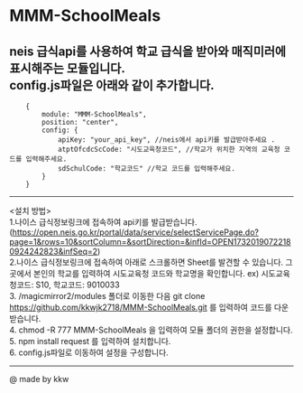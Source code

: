 # MMM-SchoolMeals
neis 급식api를 사용하여 학교 급식을 받아와 매직미러에 표시해주는 모듈입니다.<br/>
config.js파일은 아래와 같이 추가합니다.<br/>
--------------------------------------------------------------------------------------------------------------
        {
            module: "MMM-SchoolMeals",
            position: "center",
            config: {
                apiKey: "your_api_key", //neis에서 api키를 발급받아주세요 .
                atptOfcdcScCode: "시도교육청코드", //학교가 위치한 지역의 교육청 코드를 입력해주세요.
                sdSchulCode: "학교코드" //학교 코드를 입력해주세요.
            }
        }
--------------------------------------------------------------------------------------------------------------

<설치 방법><br/>
1.나이스 급식정보링크에 접속하여 api키를 발급받습니다.(https://open.neis.go.kr/portal/data/service/selectServicePage.do?page=1&rows=10&sortColumn=&sortDirection=&infId=OPEN17320190722180924242823&infSeq=2)<br/>
2.나이스 급식정보링크에 접속하여 아래로 스크롤하면 Sheet를 발견할 수 있습니다. 그곳에서 본인의 학교를 입력하여 시도교육청 코드와 학교명을 확인합니다. ex) 시도교육청코드: S10, 학교코드: 9010033<br/>
3. /magicmirror2/modules 폴더로 이동한 다음 git clone https://github.com/kkwjk2718/MMM-SchoolMeals.git 를 입력하여 코드를 다운받습니다.<br/>
4. chmod -R 777 MMM-SchoolMeals 을 입력하여 모듈 폴더의 권한을 설정합니다.<br/>
5. npm install request 를 입력하여 설치합니다.<br/>
6. config.js파일로 이동하여 설정을 구성합니다.<br/>

--------------------------------------------------------------------------------------------------------------

@ made by kkw
